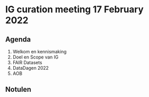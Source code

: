 # IG curation meeting 17 February 2022

## Agenda
  1. Welkom en kennismaking
  2. Doel en Scope van IG
  3. FAIR Datasets
  4. DataDagen 2022
  5. AOB


## Notulen
